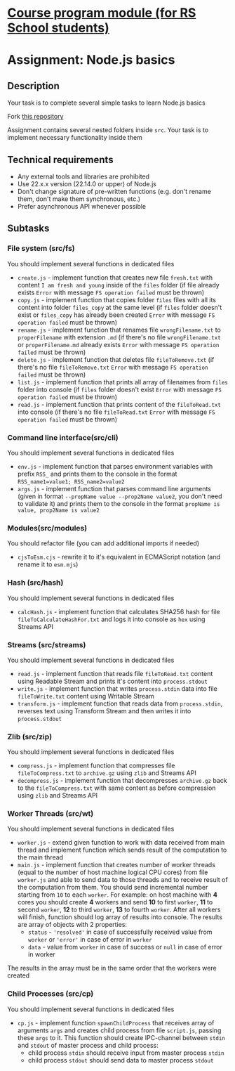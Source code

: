 # [Course program module (for RS School students)](https://github.com/rolling-scopes-school/tasks/blob/master/node/modules/nodejs-basics/README.md)

# Assignment: Node.js basics

## Description

Your task is to complete several simple tasks to learn Node.js basics

Fork [this repository](https://github.com/AlreadyBored/node-nodejs-basics)

Assignment contains several nested folders inside `src`. Your task is to implement necessary functionality inside them

## Technical requirements

- Any external tools and libraries are prohibited
- Use 22.x.x version (22.14.0 or upper) of Node.js
- Don't change signature of pre-written functions (e.g. don't rename them, don't make them synchronous, etc.)
- Prefer asynchronous API whenever possible

## Subtasks

### File system (src/fs)

You should implement several functions in dedicated files
- `create.js` - implement function that creates new file `fresh.txt` with content `I am fresh and young` inside of the `files` folder (if file already exists `Error` with message `FS operation failed` must be thrown)
- `copy.js` - implement function that copies folder `files` files with all its content into folder `files_copy` at the same level (if `files` folder doesn't exist or `files_copy` has already been created `Error` with message `FS operation failed` must be thrown)
- `rename.js` - implement function that renames file `wrongFilename.txt` to `properFilename` with extension `.md` (if there's no file `wrongFilename.txt` or `properFilename.md` already exists `Error` with message `FS operation failed` must be thrown)
- `delete.js` - implement function that deletes file `fileToRemove.txt` (if there's no file `fileToRemove.txt` `Error` with message `FS operation failed` must be thrown)
- `list.js` - implement function that prints all array of filenames from `files` folder into console (if `files` folder doesn't exist `Error` with message `FS operation failed` must be thrown)
- `read.js` - implement function that prints content of the `fileToRead.txt` into console (if there's no file `fileToRead.txt` `Error` with message `FS operation failed` must be thrown)

### Command line interface(src/cli)

You should implement several functions in dedicated files

- `env.js` - implement function that parses environment variables with prefix `RSS_` and prints them to the console in the format `RSS_name1=value1; RSS_name2=value2`
- `args.js` - implement function that parses command line arguments (given in format `--propName value --prop2Name value2`, you don't need to validate it) and prints them to the console in the format `propName is value, prop2Name is value2`

### Modules(src/modules)

You should refactor file (you can add additional imports if needed)

- `cjsToEsm.cjs` - rewrite it to it's equivalent in ECMAScript notation (and rename it to `esm.mjs`)

### Hash (src/hash)

You should implement several functions in dedicated files

- `calcHash.js` - implement function that calculates SHA256 hash for file `fileToCalculateHashFor.txt` and logs it into console as `hex` using Streams API

### Streams (src/streams)

You should implement several functions in dedicated files

- `read.js` - implement function that reads file `fileToRead.txt` content using Readable Stream and prints it's content into `process.stdout`
- `write.js` - implement function that writes `process.stdin` data into file `fileToWrite.txt` content using Writable Stream
- `transform.js` - implement function that reads data from `process.stdin`, reverses text using Transform Stream and then writes it into `process.stdout`

### Zlib (src/zip)

You should implement several functions in dedicated files

- `compress.js` - implement function that compresses file `fileToCompress.txt` to `archive.gz` using `zlib` and Streams API
- `decompress.js` - implement function that decompresses `archive.gz` back to the `fileToCompress.txt` with same content as before compression using `zlib` and Streams API

### Worker Threads (src/wt)

You should implement several functions in dedicated files

- `worker.js` - extend given function to work with data received from main thread and implement function which sends result of the computation to the main thread
- `main.js` - implement function that creates number of worker threads (equal to the number of host machine logical CPU cores) from file `worker.js` and able to send data to those threads and to receive result of the computation from them. You should send incremental number starting from `10` to each `worker`. For example: on host machine with **4** cores you should create **4** workers and send **10** to first `worker`, **11** to second `worker`, **12** to third `worker`, **13** to fourth `worker`. After all workers will finish, function should log array of results into console. The results are array of objects with 2 properties:
    - `status` - `'resolved'` in case of successfully received value from `worker` or `'error'` in case of error in `worker`
    - `data` - value from `worker` in case of success or `null` in case of error in worker  

The results in the array must be in the same order that the workers were created

### Child Processes (src/cp)

You should implement several functions in dedicated files

- `cp.js` - implement function `spawnChildProcess` that receives array of arguments `args` and creates child process from file `script.js`, passing these `args` to it. This function should create IPC-channel between `stdin` and `stdout` of master process and child process:
    - child process `stdin` should receive input from master process `stdin`
    - child process `stdout` should send data to master process `stdout`
